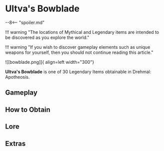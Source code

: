 # Ultva's Bowblade

--8<-- "spoiler.md"

!!! warning "The locations of Mythical and Legendary items are intended to be discovered as you explore the world."

!!! warning "If you wish to discover gameplay elements such as unique weapons for yourself, then you should not continue reading this article."

![[bowblade.png]]{ align=left width="300"}

**Ultva's Bowblade** is one of 30 Legendary Items obtainable in Drehmal: Apotheosis.

## Gameplay

## How to Obtain

## Lore

## Extras